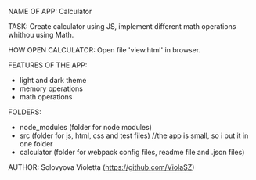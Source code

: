 NAME OF APP: 
  Calculator

TASK:
  Create calculator using JS, implement different math operations whithou using Math.

HOW OPEN CALCULATOR:
  Open file 'view.html' in browser.

FEATURES OF THE APP:
  - light and dark theme
  - memory operations
  - math operations

FOLDERS:
  - node_modules (folder for node modules)
  - src (folder for js, html, css and test files) //the app is small, so i put it in one folder
  - calculator (folder for webpack config files, readme file and .json files)

AUTHOR:
  Solovyova Violetta (https://github.com/ViolaSZ)